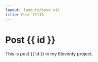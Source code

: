 ```yaml
---
layout: layouts/base.njk
title: Post 11113
---
```


# Post {{ id }}

This is post {{ id }} in my Eleventy project.
